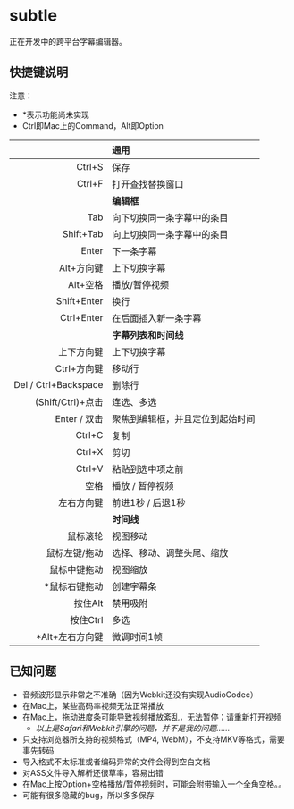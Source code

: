 # subtle

正在开发中的跨平台字幕编辑器。

## 快捷键说明

注意：
- *表示功能尚未实现
- Ctrl即Mac上的Command，Alt即Option

|| **通用** |
|--:|:--|
| Ctrl+S | 保存 |
| Ctrl+F | 打开查找替换窗口 |
|| **编辑框** |
| Tab  | 向下切换同一条字幕中的条目 |
| Shift+Tab |  向上切换同一条字幕中的条目|
| Enter  | 下一条字幕 |
| Alt+方向键  | 上下切换字幕 |
| Alt+空格  | 播放/暂停视频 |
| Shift+Enter | 换行 |
| Ctrl+Enter | 在后面插入新一条字幕 |
|  | **字幕列表和时间线** |
| 上下方向键 | 上下切换字幕 |
| Ctrl+方向键 | 移动行 |
| Del / Ctrl+Backspace | 删除行 |
| (Shift/Ctrl)+点击 | 连选、多选 |
| Enter / 双击 | 聚焦到编辑框，并且定位到起始时间 |
| Ctrl+C | 复制 |
| Ctrl+X | 剪切 |
| Ctrl+V | 粘贴到选中项之前 |
| 空格 | 播放 / 暂停视频 |
| 左右方向键 | 前进1秒 / 后退1秒 |
|  | **时间线** |
| 鼠标滚轮 | 视图移动 |
| 鼠标左键/拖动 | 选择、移动、调整头尾、缩放 |
| 鼠标中键拖动 | 视图缩放 |
| *鼠标右键拖动 | 创建字幕条 |
| 按住Alt | 禁用吸附 |
| 按住Ctrl | 多选 |
| *Alt+左右方向键 | 微调时间1帧 |

## 已知问题

- 音频波形显示非常之不准确（因为Webkit还没有实现AudioCodec）
- 在Mac上，某些高码率视频无法正常播放
- 在Mac上，拖动进度条可能导致视频播放紊乱，无法暂停；请重新打开视频
	- *以上是Safari和Webkit引擎的问题，并不是我的问题……*
- 只支持浏览器所支持的视频格式（MP4, WebM），不支持MKV等格式，需要事先转码
- 导入格式不太标准或者编码异常的文件会得到空白文档
- 对ASS文件导入解析还很草率，容易出错
- 在Mac上按Option+空格播放/暂停视频时，可能会附带输入一个全角空格。。
- 可能有很多隐藏的bug，所以多多保存